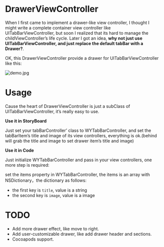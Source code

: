 # DrawerViewController

When I first came to implement a drawer-like view controller, I thought I might write a complete container view controller like UITabBarViewController, but soon I realized that its hard to manage the childViewController’s life cycle. Later I got an idea, **why not just use UITabBarViewController, and just replace the default tabBar with a Drawer?**.

OK, this DrawerViewController provide a drawer for UITabBarViewController like this:

![demo.jpg](https://github.com/Josscii/DrawerViewController/blob/master/demo.gif)

# Usage

Cause the heart of DrawerViewController is just a subClass of UITabBarViewController, it’s really easy to use.

**Use it in StoryBoard**

Just set your tabBarController’ class to WYTabBarController, and  set the tabBarItem’s title and image of its view controllers, everything is ok.(behind will grab the title and image to set drawer item’s title and image)

**Use it in Code**

Just initialize WYTabBarController and pass in your view controllers, one more step is required:

set the items property in WYTabBarController, the items is an array with NSDictionary，the dictionary as follows:

 *  the first key is `title`, value is a string 
 *  the second key is `image`, value is a image

# TODO

* Add more drawer effect, like move to right.
* Add user-customizable drawer, like add drawer header and sections.
* Cocoapods support.
